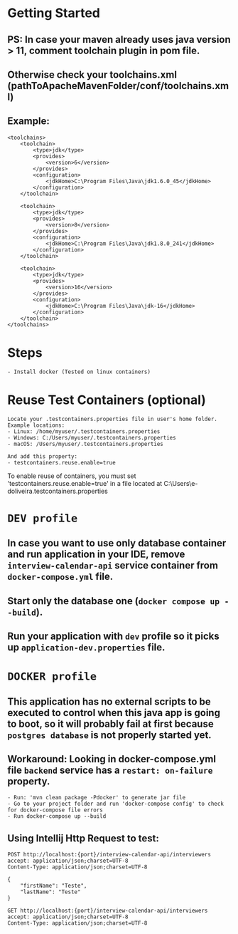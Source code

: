 # Getting Started

## PS: In case your maven already uses java version > 11, comment toolchain plugin in pom file.
## Otherwise check your toolchains.xml (pathToApacheMavenFolder/conf/toolchains.xml)
## Example:
    <toolchains>
        <toolchain>
            <type>jdk</type>
            <provides>
                <version>6</version>
            </provides>
            <configuration>
                <jdkHome>C:\Program Files\Java\jdk1.6.0_45</jdkHome>
            </configuration>
        </toolchain>
    
        <toolchain>
            <type>jdk</type>
            <provides>
                <version>8</version>
            </provides>
            <configuration>
                <jdkHome>C:\Program Files\Java\jdk1.8.0_241</jdkHome>
            </configuration>
        </toolchain>
    
        <toolchain>
            <type>jdk</type>
            <provides>
                <version>16</version>
            </provides>
            <configuration>
                <jdkHome>C:\Program Files\Java\jdk-16</jdkHome>
            </configuration>
        </toolchain>
    </toolchains>

#### <h1>Steps</h1>
    - Install docker (Tested on linux containers)

### <h1> Reuse Test Containers (optional) </h1>
    Locate your .testcontainers.properties file in user's home folder. Example locations:
    - Linux: /home/myuser/.testcontainers.properties
    - Windows: C:/Users/myuser/.testcontainers.properties
    - macOS: /Users/myuser/.testcontainers.properties

    And add this property:
    - testcontainers.reuse.enable=true

To enable reuse of containers, you must set 'testcontainers.reuse.enable=true' in a file located at C:\Users\e-doliveira\.testcontainers.properties

#### <h1> `DEV profile` </h1>
## In case you want to use only database container and run application in your IDE, remove `interview-calendar-api` service container from `docker-compose.yml` file.
## Start only the database one (`docker compose up --build`).
## Run your application with `dev` profile so it picks up `application-dev.properties` file.

#### <h1> `DOCKER profile` </h1>
## This application has no external scripts to be executed to control when this java app is going to boot, so it will probably fail at first because `postgres database` is not properly started yet.
## Workaround: Looking in docker-compose.yml file `backend` service has a `restart: on-failure` property.

    - Run: 'mvn clean package -Pdocker' to generate jar file
    - Go to your project folder and run 'docker-compose config' to check for docker-compose file errors
    - Run docker-compose up --build

## Using Intellij Http Request to test:


    POST http://localhost:{port}/interview-calendar-api/interviewers
    accept: application/json;charset=UTF-8
    Content-Type: application/json;charset=UTF-8
    
    {
        "firstName": "Teste",
        "lastName": "Teste"
    }

    GET http://localhost:{port}/interview-calendar-api/interviewers
    accept: application/json;charset=UTF-8
    Content-Type: application/json;charset=UTF-8